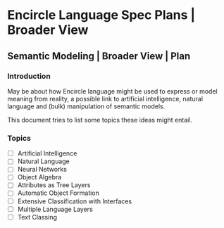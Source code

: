Encircle Language Spec Plans | Broader View
===========================================

Semantic Modeling | Broader View | Plan
---------------------------------------

### Introduction

May be about how Encircle language might be used to express or model meaning from reality, a possible link to artificial intelligence, natural language and (bulk) manipulation of semantic models.

This document tries to list some topics these ideas might entail.

### Topics

- [ ] Artificial Intelligence
- [ ] Natural Language
- [ ] Neural Networks
- [ ] Object Algebra
- [ ] Attributes as Tree Layers
- [ ] Automatic Object Formation
- [ ] Extensive Classification with Interfaces
- [ ] Multiple Language Layers
- [ ] Text Classing